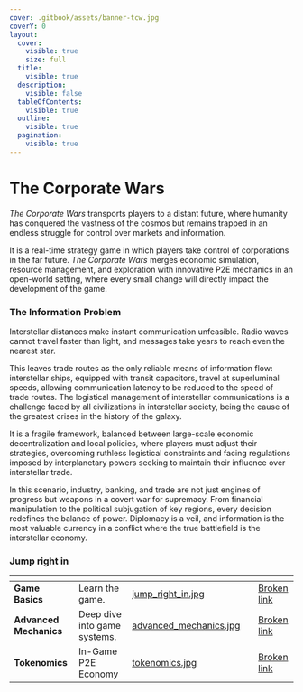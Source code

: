 ```yaml
---
cover: .gitbook/assets/banner-tcw.jpg
coverY: 0
layout:
  cover:
    visible: true
    size: full
  title:
    visible: true
  description:
    visible: false
  tableOfContents:
    visible: true
  outline:
    visible: true
  pagination:
    visible: true
---
```


# The Corporate Wars

_The Corporate Wars_ transports players to a distant future, where humanity has conquered the vastness of the cosmos but remains trapped in an endless struggle for control over markets and information.

It is a real-time strategy game in which players take control of corporations in the far future. _The Corporate Wars_ merges economic simulation, resource management, and exploration with innovative P2E mechanics in an open-world setting, where every small change will directly impact the development of the game.

### **The Information Problem**

Interstellar distances make instant communication unfeasible. Radio waves cannot travel faster than light, and messages take years to reach even the nearest star.

This leaves trade routes as the only reliable means of information flow: interstellar ships, equipped with transit capacitors, travel at superluminal speeds, allowing communication latency to be reduced to the speed of trade routes. The logistical management of interstellar communications is a challenge faced by all civilizations in interstellar society, being the cause of the greatest crises in the history of the galaxy.

It is a fragile framework, balanced between large-scale economic decentralization and local policies, where players must adjust their strategies, overcoming ruthless logistical constraints and facing regulations imposed by interplanetary powers seeking to maintain their influence over interstellar trade.

In this scenario, industry, banking, and trade are not just engines of progress but weapons in a covert war for supremacy. From financial manipulation to the political subjugation of key regions, every decision redefines the balance of power. Diplomacy is a veil, and information is the most valuable currency in a conflict where the true battlefield is the interstellar economy.

### Jump right in

<table data-view="cards"><thead><tr><th></th><th></th><th data-hidden data-card-cover data-type="files"></th><th data-hidden></th><th data-hidden data-card-target data-type="content-ref"></th></tr></thead><tbody><tr><td><strong>Game Basics</strong></td><td>Learn the game.</td><td><a href=".gitbook/assets/jump_right_in.jpg">jump_right_in.jpg</a></td><td></td><td><a href="broken-reference">Broken link</a></td></tr><tr><td><strong>Advanced Mechanics</strong></td><td>Deep dive into game systems.</td><td><a href=".gitbook/assets/advanced_mechanics.jpg">advanced_mechanics.jpg</a></td><td></td><td><a href="broken-reference">Broken link</a></td></tr><tr><td><strong>Tokenomics</strong></td><td>In-Game P2E Economy</td><td><a href=".gitbook/assets/tokenomics.jpg">tokenomics.jpg</a></td><td></td><td><a href="broken-reference">Broken link</a></td></tr></tbody></table>
